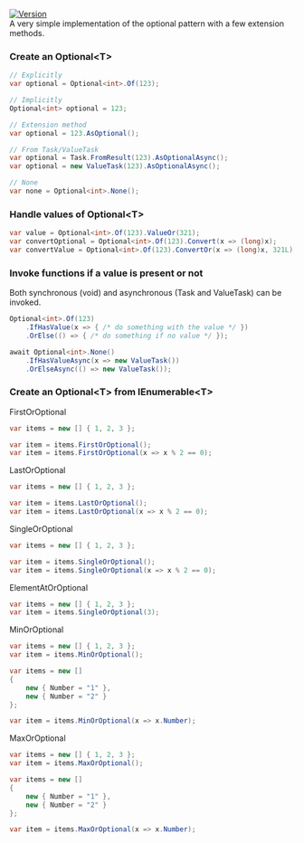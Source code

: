 [![Version](https://img.shields.io/nuget/v/MyNihongo.Option?style=plastic)](https://www.nuget.org/packages/MyNihongo.Option/)  
A very simple implementation of the optional pattern with a few extension methods.
### Create an Optional&#60;T&#62;
```cs
// Explicitly
var optional = Optional<int>.Of(123);

// Implicitly
Optional<int> optional = 123;

// Extension method
var optional = 123.AsOptional();

// From Task/ValueTask
var optional = Task.FromResult(123).AsOptionalAsync();
var optional = new ValueTask(123).AsOptionalAsync();

// None
var none = Optional<int>.None();
```
### Handle values of Optional&#60;T&#62;
```cs
var value = Optional<int>.Of(123).ValueOr(321);
var convertOptional = Optional<int>.Of(123).Convert(x => (long)x);
var convertValue = Optional<int>.Of(123).ConvertOr(x => (long)x, 321L);
```
### Invoke functions if a value is present or not
Both synchronous (void) and asynchronous (Task and ValueTask) can be invoked.
```cs
Optional<int>.Of(123)
    .IfHasValue(x => { /* do something with the value */ })
    .OrElse(() => { /* do something if no value */ });

await Optional<int>.None()
    .IfHasValueAsync(x => new ValueTask())
    .OrElseAsync(() => new ValueTask());
```
### Create an Optional&#60;T&#62; from IEnumerable&#60;T&#62;
FirstOrOptional
```cs
var items = new [] { 1, 2, 3 };

var item = items.FirstOrOptional();
var item = items.FirstOrOptional(x => x % 2 == 0);
```
LastOrOptional
```cs
var items = new [] { 1, 2, 3 };

var item = items.LastOrOptional();
var item = items.LastOrOptional(x => x % 2 == 0);
```
SingleOrOptional
```cs
var items = new [] { 1, 2, 3 };

var item = items.SingleOrOptional();
var item = items.SingleOrOptional(x => x % 2 == 0);
```
ElementAtOrOptional
```cs
var items = new [] { 1, 2, 3 };
var item = items.SingleOrOptional(3);
```
MinOrOptional
```cs
var items = new [] { 1, 2, 3 };
var item = items.MinOrOptional();
```
```cs
var items = new []
{
    new { Number = "1" },
    new { Number = "2" }
};

var item = items.MinOrOptional(x => x.Number);
```
MaxOrOptional
```cs
var items = new [] { 1, 2, 3 };
var item = items.MaxOrOptional();
```
```cs
var items = new []
{
    new { Number = "1" },
    new { Number = "2" }
};

var item = items.MaxOrOptional(x => x.Number);
```
